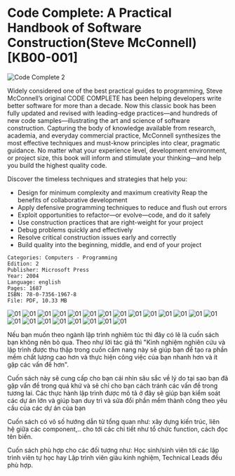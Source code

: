 # Code Complete: A Practical Handbook of Software Construction(Steve McConnell) [KB00-001]

![Code Complete 2](..\images\KB00-001\Cover.jpg "Code Complete 2")

Widely considered one of the best practical guides to programming, Steve McConnell’s original CODE COMPLETE has been helping developers write better software for more than a decade. Now this classic book has been fully updated and revised with leading-edge practices—and hundreds of new code samples—illustrating the art and science of software construction.
Capturing the body of knowledge available from research, academia, and everyday commercial practice, McConnell synthesizes the most effective techniques and must-know principles into clear, pragmatic guidance. No matter what your experience level, development environment, or project size, this book will inform and stimulate your thinking—and help you build the highest quality code.

Discover the timeless techniques and strategies that help you:

- Design for minimum complexity and maximum creativity
  Reap the benefits of collaborative development
- Apply defensive programming techniques to reduce and flush out errors
- Exploit opportunities to refactor—or evolve—code, and do it safely
- Use construction practices that are right-weight for your project
- Debug problems quickly and effectively
- Resolve critical construction issues early and correctly
- Build quality into the beginning, middle, and end of your project

```
Categories: Computers - Programming
Edition: 2
Publisher: Microsoft Press
Year: 2004
Language: english
Pages: 1687
ISBN: 78-0-7356-1967-8
File: PDF, 10.33 MB
```

<!-- ![01](..\images\KB00-001\01.png "01") -->

![01](..\images\KB00-001\02.png "02")
![01](..\images\KB00-001\03.png "03")
![01](..\images\KB00-001\04.png "04")
![01](..\images\KB00-001\05.png "05")
![01](..\images\KB00-001\06.png "01")
![01](..\images\KB00-001\07.png "01")
![01](..\images\KB00-001\08.png "01")
![01](..\images\KB00-001\09.png "01")
![01](..\images\KB00-001\10.png "01")
![01](..\images\KB00-001\11.png "01")
![01](..\images\KB00-001\12.png "01")
![01](..\images\KB00-001\13.png "01")
![01](..\images\KB00-001\14.png "01")
![01](..\images\KB00-001\15.png "01")
![01](..\images\KB00-001\16.png "01")
![01](..\images\KB00-001\17.png "01")
![01](..\images\KB00-001\18-5.png "01")
![01](..\images\KB00-001\18.png "01")
![01](..\images\KB00-001\19.png "01")
![01](..\images\KB00-001\20.png "01")
![01](..\images\KB00-001\21.png "01")
![01](..\images\KB00-001\22.png "01")

Nếu bạn muốn theo ngành lập trình nghiêm túc thì đây có lẽ là cuốn sách bạn không nên bỏ qua. Theo như lời tác giả thì "Kinh nghiệm nghiên cứu và lập trình được thu thập trong cuốn cẩm nang này sẽ giúp bạn để tạo ra phần mềm chất lượng cao hơn và thực hiện công việc của bạn nhanh hơn và ít gặp các vấn đề hơn".

Cuốn sách này sẽ cung cấp cho bạn cái nhìn sâu sắc về lý do tại sao bạn đã gặp vấn đề trong quá khứ và sẽ chỉ cho bạn cách tránh các vấn đề trong tương lai. Các thực hành lập trình được mô tả ở đây sẽ giúp bạn kiểm soát các dự án lớn và giúp bạn duy trì và sửa đổi phần mềm thành công theo yêu cầu của các dự án của bạn

Cuốn sách có vô số hướng dẫn từ tổng quan như: xây dựng kiến trúc, liên hệ giữa các component,.. cho tới các chi tiết như tổ chức function, cách đọc tên biến.

Cuốn sách phù hợp cho các đối tượng như: Học sinh/sinh viên tới các lập trình viên tự học hay Lập trình viên giàu kinh nghiệm, Technical Leads đều phù hợp.
